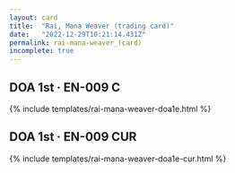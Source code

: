 ```yaml
---
layout: card
title:  "Rai, Mana Weaver (trading card)"
date:   "2022-12-29T10:21:14.431Z"
permalink: rai-mana-weaver_(card)
incomplete: true
---
```


## DOA 1st &middot; EN-009 C

{% include templates/rai-mana-weaver-doa1e.html %}


## DOA 1st &middot; EN-009 CUR

{% include templates/rai-mana-weaver-doa1e-cur.html %}
